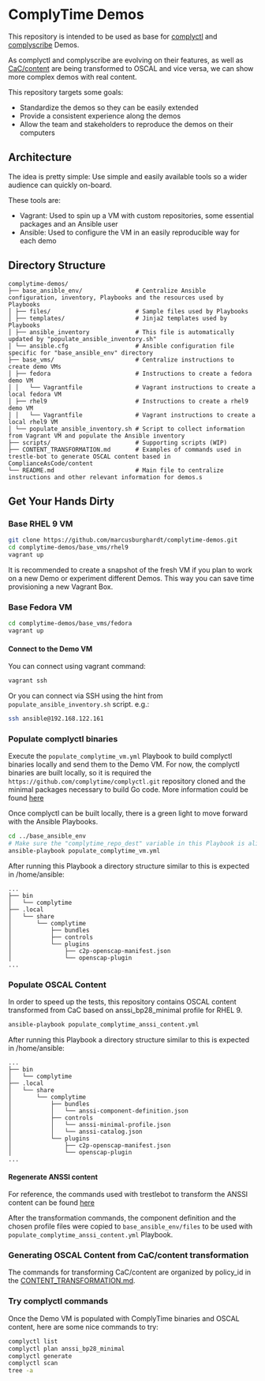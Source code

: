 # ComplyTime Demos

This repository is intended to be used as base for [complyctl](https://github.com/complytime/complyctl) and [complyscribe](https://github.com/complytime/complyscribe) Demos.

As complyctl and complyscribe are evolving on their features, as well as [CaC/content](https://github.com/complianceAsCode/content) are being transformed to OSCAL and vice versa, we can show more complex demos with real content.

This repository targets some goals:
* Standardize the demos so they can be easily extended
* Provide a consistent experience along the demos
* Allow the team and stakeholders to reproduce the demos on their computers

## Architecture

The idea is pretty simple: Use simple and easily available tools so a wider audience can quickly on-board.

These tools are:
* Vagrant: Used to spin up a VM with custom repositories, some essential packages and an Ansible user
* Ansible: Used to configure the VM in an easily reproducible way for each demo

## Directory Structure

```
complytime-demos/
├── base_ansible_env/               # Centralize Ansible configuration, inventory, Playbooks and the resources used by Playbooks
│ ├── files/                        # Sample files used by Playbooks
│ ├── templates/                    # Jinja2 templates used by Playbooks
│ ├── ansible_inventory             # This file is automatically updated by "populate_ansible_inventory.sh"
│ └── ansible.cfg                   # Ansible configuration file specific for "base_ansible_env" directory
├── base_vms/                       # Centralize instructions to create demo VMs
│ ├── fedora                        # Instructions to create a fedora demo VM
│ │   └── Vagrantfile               # Vagrant instructions to create a local fedora VM
│ ├── rhel9                         # Instructions to create a rhel9 demo VM
│ │   └── Vagrantfile               # Vagrant instructions to create a local rhel9 VM
│ └── populate_ansible_inventory.sh # Script to collect information from Vagrant VM and populate the Ansible inventory
├── scripts/                        # Supporting scripts (WIP)
├── CONTENT_TRANSFORMATION.md       # Examples of commands used in trestle-bot to generate OSCAL content based in ComplianceAsCode/content
└── README.md                       # Main file to centralize instructions and other relevant information for demos.s
```

## Get Your Hands Dirty

### Base RHEL 9 VM

```bash
git clone https://github.com/marcusburghardt/complytime-demos.git
cd complytime-demos/base_vms/rhel9
vagrant up
```

It is recommended to create a snapshot of the fresh VM if you plan to work on a new Demo or experiment different Demos.
This way you can save time provisioning a new Vagrant Box.

### Base Fedora VM
```bash
cd complytime-demos/base_vms/fedora
vagrant up
```

#### Connect to the Demo VM

You can connect using vagrant command:
```bash
vagrant ssh
```

Or you can connect via SSH using the hint from `populate_ansible_inventory.sh` script. e.g.:
```bash
ssh ansible@192.168.122.161
```

### Populate complyctl binaries

Execute the `populate_complytime_vm.yml` Playbook to build complyctl binaries locally and send them to the Demo VM.
For now, the complyctl binaries are built locally, so it is required the `https://github.com/complytime/complyctl.git` repository cloned and the minimal packages necessary to build Go code. More information could be found [here](https://github.com/complytime/complytime/blob/main/docs/INSTALLATION.md)

Once complyctl can be built locally, there is a green light to move forward with the Ansible Playbooks.

```bash
cd ../base_ansible_env
# Make sure the "complytime_repo_dest" variable in this Playbook is aligned to the directory where the ComplyTime repository was previously cloned.
ansible-playbook populate_complytime_vm.yml
```

After running this Playbook a directory structure similar to this is expected in /home/ansible:
```
...
├── bin
│   └── complytime
├── .local
│   └── share
│       └── complytime
│           ├── bundles
│           ├── controls
│           └── plugins
│               ├── c2p-openscap-manifest.json
│               └── openscap-plugin
...
```

### Populate OSCAL Content

In order to speed up the tests, this repository contains OSCAL content transformed from CaC based on anssi_bp28_minimal profile for RHEL 9.

```bash
ansible-playbook populate_complytime_anssi_content.yml
```

After running this Playbook a directory structure similar to this is expected in /home/ansible:
```
...
├── bin
│   └── complytime
├── .local
│   └── share
│       └── complytime
│           ├── bundles
│           │   └── anssi-component-definition.json
│           ├── controls
│           │   └── anssi-minimal-profile.json
│           │   └── anssi-catalog.json
│           └── plugins
│               ├── c2p-openscap-manifest.json
│               └── openscap-plugin
...
```

#### Regenerate ANSSI content

For reference, the commands used with trestlebot to transform the ANSSI content can be found [here](https://github.com/complytime/complytime-demos/blob/main/CONTENT_TRANSFORMATION.md#generating-oscal-profile-from-rhel9-profile-with-anssi-content)

After the transformation commands, the component definition and the chosen profile files were copied to `base_ansible_env/files` to be used with `populate_complytime_anssi_content.yml` Playbook.

### Generating OSCAL Content from CaC/content transformation

The commands for transforming CaC/content are organized by policy_id in the [CONTENT_TRANSFORMATION.md](https://github.com/complytime/complytime-demos/blob/d403cb455f4bf6f4e4dd9e7d7fc724d9e0b0e321/CONTENT_TRANSFORMATION.md).

### Try complyctl commands

Once the Demo VM is populated with ComplyTime binaries and OSCAL content, here are some nice commands to try:
```bash
complyctl list
complyctl plan anssi_bp28_minimal
complyctl generate
complyctl scan
tree -a
```
